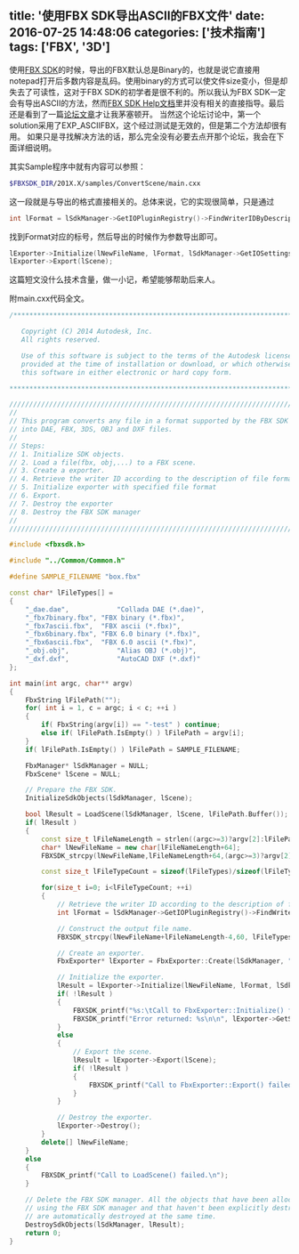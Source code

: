 title: '使用FBX SDK导出ASCII的FBX文件'
date: 2016-07-25 14:48:06
categories: ['技术指南']
tags: ['FBX', '3D']
---

使用[FBX SDK](http://www.autodesk.com/products/fbx/overview)的时候，导出的FBX默认总是Binary的，也就是说它直接用notepad打开后多数内容是乱码。使用binary的方式可以使文件size变小，但是却失去了可读性，这对于FBX SDK的初学者是很不利的。所以我认为FBX SDK一定会有导出ASCII的方法，然而[FBX SDK Help文档](http://help.autodesk.com/view/FBX/2017/ENU/)里并没有相关的直接指导。最后还是看到了一篇[论坛文章](
http://forums.autodesk.com/t5/fbx-sdk/fbx-export-binary-ascii/td-p/4146847?nobounce)才让我茅塞顿开。
当然这个论坛讨论中，第一个solution采用了EXP_ASCIIFBX，这个经过测试是无效的，但是第二个方法却很有用。
如果只是寻找解决方法的话，那么完全没有必要去点开那个论坛，我会在下面详细说明。

<!--more-->

其实Sample程序中就有内容可以参照：

```bash
$FBXSDK_DIR/201X.X/samples/ConvertScene/main.cxx
```

这一段就是与导出的格式直接相关的。总体来说，它的实现很简单，只是通过

```c++
int lFormat = lSdkManager->GetIOPluginRegistry()->FindWriterIDByDescription(fileTypeExpression);
```

找到Format对应的标号，然后导出的时候作为参数导出即可。

```c++
lExporter->Initialize(lNewFileName, lFormat, lSdkManager->GetIOSettings());
lExporter->Export(lScene);
```

这篇短文没什么技术含量，做一小记，希望能够帮助后来人。

附main.cxx代码全文。

```c++
/****************************************************************************************

   Copyright (C) 2014 Autodesk, Inc.
   All rights reserved.

   Use of this software is subject to the terms of the Autodesk license agreement
   provided at the time of installation or download, or which otherwise accompanies
   this software in either electronic or hard copy form.

****************************************************************************************/

/////////////////////////////////////////////////////////////////////////
//
// This program converts any file in a format supported by the FBX SDK
// into DAE, FBX, 3DS, OBJ and DXF files.
//
// Steps:
// 1. Initialize SDK objects.
// 2. Load a file(fbx, obj,...) to a FBX scene.
// 3. Create a exporter.
// 4. Retrieve the writer ID according to the description of file format.
// 5. Initialize exporter with specified file format
// 6. Export.
// 7. Destroy the exporter
// 8. Destroy the FBX SDK manager
//
/////////////////////////////////////////////////////////////////////////

#include <fbxsdk.h>

#include "../Common/Common.h"

#define SAMPLE_FILENAME "box.fbx"

const char* lFileTypes[] =
{
    "_dae.dae",            "Collada DAE (*.dae)",
    "_fbx7binary.fbx", "FBX binary (*.fbx)",
    "_fbx7ascii.fbx",  "FBX ascii (*.fbx)",
    "_fbx6binary.fbx", "FBX 6.0 binary (*.fbx)",
    "_fbx6ascii.fbx",  "FBX 6.0 ascii (*.fbx)",
    "_obj.obj",            "Alias OBJ (*.obj)",
    "_dxf.dxf",            "AutoCAD DXF (*.dxf)"
};

int main(int argc, char** argv)
{
	FbxString lFilePath("");
	for( int i = 1, c = argc; i < c; ++i )
	{
		if( FbxString(argv[i]) == "-test" ) continue;
		else if( lFilePath.IsEmpty() ) lFilePath = argv[i];
	}
	if( lFilePath.IsEmpty() ) lFilePath = SAMPLE_FILENAME;

    FbxManager* lSdkManager = NULL;
    FbxScene* lScene = NULL;

    // Prepare the FBX SDK.
    InitializeSdkObjects(lSdkManager, lScene);

	bool lResult = LoadScene(lSdkManager, lScene, lFilePath.Buffer());
    if( lResult )
    {		
		const size_t lFileNameLength = strlen((argc>=3)?argv[2]:lFilePath.Buffer());
        char* lNewFileName = new char[lFileNameLength+64];
        FBXSDK_strcpy(lNewFileName,lFileNameLength+64,(argc>=3)?argv[2]:lFilePath.Buffer());

        const size_t lFileTypeCount = sizeof(lFileTypes)/sizeof(lFileTypes[0])/2;

        for(size_t i=0; i<lFileTypeCount; ++i)
        {
            // Retrieve the writer ID according to the description of file format.
            int lFormat = lSdkManager->GetIOPluginRegistry()->FindWriterIDByDescription(lFileTypes[i*2+1]);

            // Construct the output file name.
            FBXSDK_strcpy(lNewFileName+lFileNameLength-4,60, lFileTypes[i*2]);

            // Create an exporter.
            FbxExporter* lExporter = FbxExporter::Create(lSdkManager, "");

            // Initialize the exporter.
			lResult = lExporter->Initialize(lNewFileName, lFormat, lSdkManager->GetIOSettings());
            if( !lResult )
            {
                FBXSDK_printf("%s:\tCall to FbxExporter::Initialize() failed.\n", lFileTypes[i*2+1]);
                FBXSDK_printf("Error returned: %s\n\n", lExporter->GetStatus().GetErrorString());
            }
            else
            {
                // Export the scene.
				lResult = lExporter->Export(lScene);
                if( !lResult )
                {
                    FBXSDK_printf("Call to FbxExporter::Export() failed.\n");
                }
            }

            // Destroy the exporter.
            lExporter->Destroy();
        }
        delete[] lNewFileName;
    }
	else
    {
        FBXSDK_printf("Call to LoadScene() failed.\n");
    }

    // Delete the FBX SDK manager. All the objects that have been allocated
    // using the FBX SDK manager and that haven't been explicitly destroyed
    // are automatically destroyed at the same time.
    DestroySdkObjects(lSdkManager, lResult);
    return 0;
}

```
